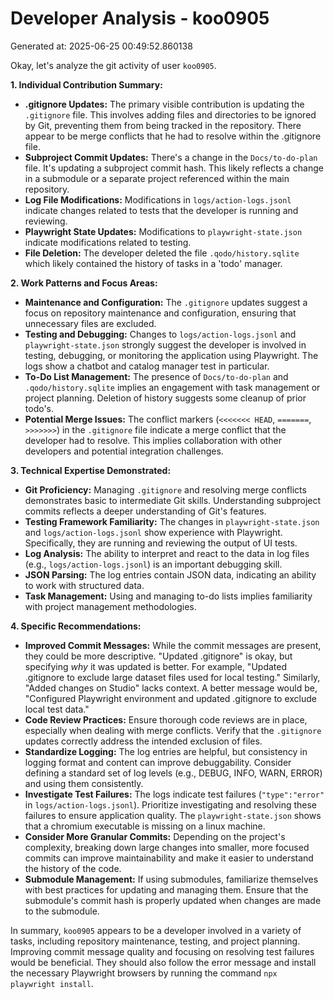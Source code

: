 # Developer Analysis - koo0905
Generated at: 2025-06-25 00:49:52.860138

Okay, let's analyze the git activity of user `koo0905`.

**1. Individual Contribution Summary:**

*   **.gitignore Updates:** The primary visible contribution is updating the `.gitignore` file.  This involves adding files and directories to be ignored by Git, preventing them from being tracked in the repository. There appear to be merge conflicts that he had to resolve within the .gitignore file.
*   **Subproject Commit Updates:**  There's a change in the `Docs/to-do-plan` file. It's updating a subproject commit hash. This likely reflects a change in a submodule or a separate project referenced within the main repository.
*   **Log File Modifications:** Modifications in `logs/action-logs.jsonl` indicate changes related to tests that the developer is running and reviewing.
*   **Playwright State Updates:**  Modifications to `playwright-state.json` indicate modifications related to testing.
*   **File Deletion:** The developer deleted the file `.qodo/history.sqlite` which likely contained the history of tasks in a 'todo' manager.

**2. Work Patterns and Focus Areas:**

*   **Maintenance and Configuration:** The `.gitignore` updates suggest a focus on repository maintenance and configuration, ensuring that unnecessary files are excluded.
*   **Testing and Debugging:** Changes to `logs/action-logs.jsonl` and `playwright-state.json` strongly suggest the developer is involved in testing, debugging, or monitoring the application using Playwright. The logs show a chatbot and catalog manager test in particular.
*   **To-Do List Management:** The presence of `Docs/to-do-plan` and `.qodo/history.sqlite` implies an engagement with task management or project planning. Deletion of history suggests some cleanup of prior todo's.
*   **Potential Merge Issues:** The conflict markers (`<<<<<<< HEAD`, `=======`, `>>>>>>>`) in the `.gitignore` file indicate a merge conflict that the developer had to resolve. This implies collaboration with other developers and potential integration challenges.

**3. Technical Expertise Demonstrated:**

*   **Git Proficiency:**  Managing `.gitignore` and resolving merge conflicts demonstrates basic to intermediate Git skills. Understanding subproject commits reflects a deeper understanding of Git's features.
*   **Testing Framework Familiarity:** The changes in `playwright-state.json` and `logs/action-logs.jsonl` show experience with Playwright.  Specifically, they are running and reviewing the output of UI tests.
*   **Log Analysis:** The ability to interpret and react to the data in log files (e.g., `logs/action-logs.jsonl`) is an important debugging skill.
*   **JSON Parsing:** The log entries contain JSON data, indicating an ability to work with structured data.
*   **Task Management:** Using and managing to-do lists implies familiarity with project management methodologies.

**4. Specific Recommendations:**

*   **Improved Commit Messages:** While the commit messages are present, they could be more descriptive.  "Updated .gitignore" is okay, but specifying *why* it was updated is better.  For example, "Updated .gitignore to exclude large dataset files used for local testing."  Similarly,  "Added changes on Studio" lacks context.  A better message would be, "Configured Playwright environment and updated .gitignore to exclude local test data."
*   **Code Review Practices:** Ensure thorough code reviews are in place, especially when dealing with merge conflicts. Verify that the `.gitignore` updates correctly address the intended exclusion of files.
*   **Standardize Logging:**  The log entries are helpful, but consistency in logging format and content can improve debuggability.  Consider defining a standard set of log levels (e.g., DEBUG, INFO, WARN, ERROR) and using them consistently.
*   **Investigate Test Failures:**  The logs indicate test failures (`"type":"error"` in `logs/action-logs.jsonl`).  Prioritize investigating and resolving these failures to ensure application quality. The `playwright-state.json` shows that a chromium executable is missing on a linux machine.
*   **Consider More Granular Commits:** Depending on the project's complexity, breaking down large changes into smaller, more focused commits can improve maintainability and make it easier to understand the history of the code.
*   **Submodule Management:**  If using submodules, familiarize themselves with best practices for updating and managing them.  Ensure that the submodule's commit hash is properly updated when changes are made to the submodule.

In summary, `koo0905` appears to be a developer involved in a variety of tasks, including repository maintenance, testing, and project planning.  Improving commit message quality and focusing on resolving test failures would be beneficial. They should also follow the error message and install the necessary Playwright browsers by running the command `npx playwright install`.
